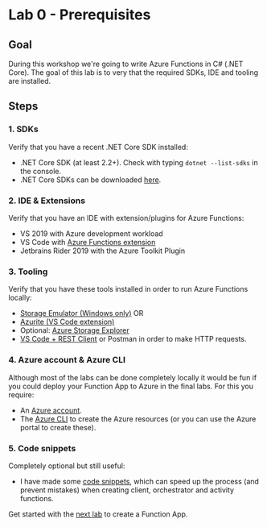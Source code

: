 # Lab 0 - Prerequisites

## Goal

During this workshop we're going to write Azure Functions in C# (.NET Core). The goal of this lab is to very that the required SDKs, IDE and tooling are installed.

## Steps

### 1. SDKs

Verify that you have a recent .NET Core SDK installed:

- .NET Core SDK (at least 2.2+). Check with typing `dotnet --list-sdks` in the console.
- .NET Core SDKs can be downloaded [here](https://dotnet.microsoft.com/download/dotnet-core).

### 2. IDE & Extensions

Verify that you have an IDE with extension/plugins for Azure Functions:

- VS 2019 with Azure development workload
- VS Code with [Azure Functions extension](https://marketplace.visualstudio.com/items?itemName=ms-azuretools.vscode-azurefunctions)
- Jetbrains Rider 2019 with the Azure Toolkit Plugin

### 3. Tooling

Verify that you have these tools installed in order to run Azure Functions locally:
- [Storage Emulator (Windows only)](https://docs.microsoft.com/en-us/azure/storage/common/storage-use-emulator) OR
- [Azurite (VS Code extension)](https://marketplace.visualstudio.com/items?itemName=Azurite.azurite)
- Optional: [Azure Storage Explorer](https://azure.microsoft.com/en-us/features/storage-explorer/)
- [VS Code + REST Client](https://marketplace.visualstudio.com/items?itemName=humao.rest-client) or Postman in order to make HTTP requests.

### 4. Azure account & Azure CLI

Although most of the labs can be done completely locally it would be fun if you could deploy your Function App to Azure in the final labs. For this you require:
- An [Azure account](https://azure.microsoft.com/en-us/free/).
- The [Azure CLI](https://docs.microsoft.com/en-us/cli/azure/install-azure-cli?view=azure-cli-latest) to create the Azure resources (or you can use the Azure portal to create these).

### 5. Code snippets

Completely optional but still useful:
- I have made some [code snippets](https://github.com/marcduiker/durable-functions-snippets), which can speed up the process (and prevent mistakes) when creating client, orchestrator and activity functions.

Get started with the [next lab](1_creating_a_function_project.md) to create a Function App.